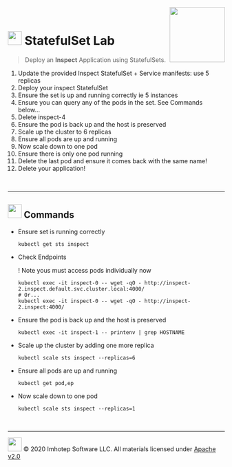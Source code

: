 <img src="../assets/k8sland.png" align="right" width="128" height="auto"/>

<br/>

# <img src="../assets/lab.png" width="32" height="auto"/> StatefulSet Lab

> Deploy an **Inspect** Application using StatefulSets.

1. Update the provided Inspect StatefulSet + Service manifests: use 5 replicas
1. Deploy your inspect StatefulSet
1. Ensure the set is up and running correctly ie 5 instances
1. Ensure you can query any of the pods in the set. See Commands below...
1. Delete inspect-4
1. Ensure the pod is back up and the host is preserved
1. Scale up the cluster to 6 replicas
1. Ensure all pods are up and running
1. Now scale down to one pod
1. Ensure there is only one pod running
1. Delete the last pod and ensure it comes back with the same name!
1. Delete your application!

<br/>

---
## <img src="../assets/fox.png" width="32" height="auto"/> Commands

- Ensure set is running correctly

  ```shell
  kubectl get sts inspect
  ```

- Check Endpoints

  ! Note yous must access pods individually now

  ```shell
  kubectl exec -it inspect-0 -- wget -qO - http://inspect-2.inspect.default.svc.cluster.local:4000/
  # Or...
  kubectl exec -it inspect-0 -- wget -qO - http://inspect-2.inspect:4000/
  ```

- Ensure the pod is back up and the host is preserved

  ```shell
  kubectl exec -it inspect-1 -- printenv | grep HOSTNAME
  ```

- Scale up the cluster by adding one more replica

  ```shell
  kubectl scale sts inspect --replicas=6
  ```

- Ensure all pods are up and running

  ```shell
  kubectl get pod,ep
  ```

- Now scale down to one pod

  ```shell
  kubectl scale sts inspect --replicas=1
  ```

<br/>

---
<img src="../assets/imhotep_logo.png" width="32" height="auto"/> © 2020 Imhotep Software LLC.
All materials licensed under [Apache v2.0](http://www.apache.org/licenses/LICENSE-2.0)
